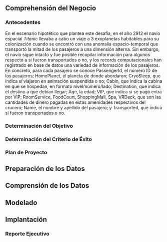 ## Comprehensión del Negocio

### Antecedentes

En el escenario hipotético que plantea este desafía, en el año 2912 el navío espacial *Titanic* llevaba a cabo un viaje a 3 exoplanetas habitables para su colonización cuando se encontró con una anomalía espacio-temporal que transportó la mitad de los pasajeros a una dimensión alterna. Sin embargo, el navío sigue intacto y fue posible recopilar información para algunos respecto a si fueron transportados o no, y los records computacionales han registrado en base de datos una variedad de información de los pasajeros. En concreto, para cada pasajero se conoce PassengerId, el número ID de los pasajeros; HomePlanet, el planeta de donde abordaron; CryoSleep, que indica sí viajaron en animación suspendida o no; Cabin, que indica la cabina en que se hospedan, en formato nivel/número/lado; Destination, que indica el destino a que debían llegar; Age, la edad; VIP, que indica si se pagó extra por VIP; RoomService, FoodCourt, ShoppingMall, Spa, VRDeck, que son las cantidades de dinero pagadas en estas amenidades respectivos del crucero; Name, el nombre y apellido del pasajero; y Transported, que indica si fueron transportados o no. 

### Determinación del Objetivo

### Determinación del Criterio de Éxito

### Plan de Proyecto

## Preparación de los Datos


## Comprensión de los Datos

## Modelado

## Implantación

### Reporte Ejecutivo

